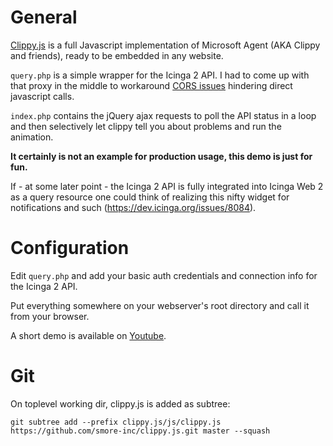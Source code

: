 # General

[Clippy.js](https://www.smore.com/clippy-js) is a full
Javascript implementation of Microsoft Agent (AKA
Clippy and friends), ready to be embedded in any website.

`query.php` is a simple wrapper for the Icinga 2 API.
I had to come up with that proxy in the middle to
workaround [CORS issues](https://dev.icinga.org/issues/12042)
hindering direct javascript calls.

`index.php` contains the jQuery ajax requests to poll
the API status in a loop and then selectively let clippy
tell you about problems and run the animation.

**It certainly is not an example for production usage,
this demo is just for fun.**

If - at some later point - the Icinga 2 API is fully
integrated into Icinga Web 2 as a query resource one
could think of realizing this nifty widget for notifications
and such (https://dev.icinga.org/issues/8084).

# Configuration

Edit `query.php` and add your basic auth credentials and connection
info for the Icinga 2 API.

Put everything somewhere on your webserver's root directory
and call it from your browser.

A short demo is available on [Youtube](https://www.youtube.com/watch?v=e3enywTuAX8).

# Git

On toplevel working dir, clippy.js is added as subtree:

    git subtree add --prefix clippy.js/js/clippy.js https://github.com/smore-inc/clippy.js.git master --squash
